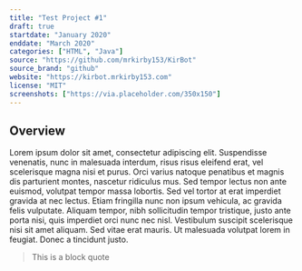 ```yaml
---
title: "Test Project #1"
draft: true
startdate: "January 2020"
enddate: "March 2020"
categories: ["HTML", "Java"]
source: "https://github.com/mrkirby153/KirBot"
source_brand: "github"
website: "https://kirbot.mrkirby153.com"
license: "MIT"
screenshots: ["https://via.placeholder.com/350x150"]
---
```


## Overview

Lorem ipsum dolor sit amet, consectetur adipiscing elit. Suspendisse venenatis, nunc in malesuada interdum, risus risus eleifend erat, vel scelerisque magna nisi et purus. Orci varius natoque penatibus et magnis dis parturient montes, nascetur ridiculus mus. Sed tempor lectus non ante euismod, volutpat tempor massa lobortis. Sed vel tortor at erat imperdiet gravida at nec lectus. Etiam fringilla nunc non ipsum vehicula, ac gravida felis vulputate. Aliquam tempor, nibh sollicitudin tempor tristique, justo ante porta nisi, quis imperdiet orci nunc nec nisl. Vestibulum suscipit scelerisque nisi sit amet aliquam. Sed vitae erat mauris. Ut malesuada volutpat lorem in feugiat. Donec a tincidunt justo.

> This is a block quote
